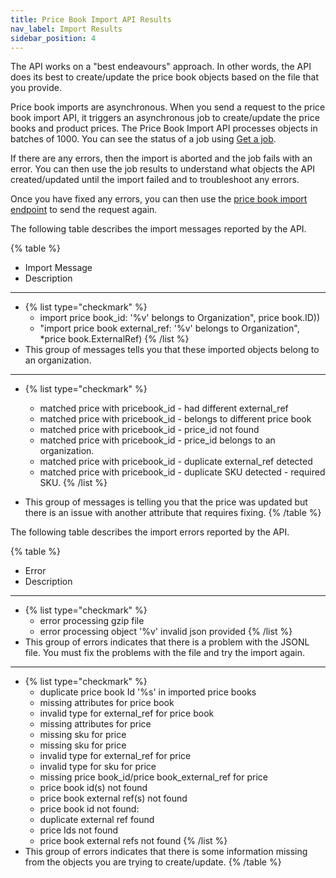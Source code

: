 ```yaml
---
title: Price Book Import API Results
nav_label: Import Results
sidebar_position: 4
---
```


The API works on a "best endeavours" approach. In other words, the API does its best to create/update the price book objects based on the file that you provide.

Price book imports are asynchronous. When you send a request to the price book import API, it triggers an asynchronous job to create/update the price books and product prices. The Price Book Import API processes objects in batches of 1000. You can see the status of a job using [Get a job](/docs/pxm/jobs-api/get-a-job).

If there are any errors, then the import is aborted and the job fails with an error. You can then use the job results to understand what objects the API created/updated until the import failed and to troubleshoot any errors. 

Once you have fixed any errors, you can then use the [price book import endpoint](/docs/pxm/pricebooks/price-import/import-prices) to send the request again.

The following table describes the import messages reported by the API.

{% table %}
* Import Message
* Description
---
*
  {% list type="checkmark" %}
  * import price book_id: '%v' belongs to Organization", price book.ID))
  * "import price book external_ref: '%v' belongs to Organization", *price book.ExternalRef)
  {% /list %}
* This group of messages tells you that these imported objects belong to an organization.
---
*
  {% list type="checkmark" %}
  * matched price with pricebook_id - had different external_ref
  * matched price with pricebook_id - belongs to different price book
  * matched price with pricebook_id - price_id not found
  * matched price with pricebook_id - price_id belongs to an organization.
  * matched price with pricebook_id - duplicate external_ref detected
  * matched price with pricebook_id - duplicate SKU detected - required SKU.
  {% /list %}

* This group of messages is telling you that the price was updated but there is an issue with another attribute that requires fixing. 
{% /table %}

The following table describes the import errors reported by the API.

{% table %}
* Error
* Description
---
*
  {% list type="checkmark" %}
  * error processing gzip file
  * error processing object '%v' invalid json provided
  {% /list %}
* This group of errors indicates that there is a problem with the JSONL file. You must fix the problems with the file and try the import again.
---
*
  {% list type="checkmark" %}
  * duplicate price book Id '%s' in imported price books
  * missing attributes for price book
  * invalid type for external_ref for price book
  * missing attributes for price
  * missing sku for price
  * missing sku for price
  * invalid type for external_ref for price
  * invalid type for sku for price
  * missing price book_id/price book_external_ref for price
  * price book id(s) not found
  * price book external ref(s) not found
  * price book id not found:
  * duplicate external ref found
  * price Ids not found
  * price book external refs not found
  {% /list %}
* This group of errors indicates that there is some information missing from the objects you are trying to create/update.
{% /table %}



